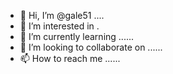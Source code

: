 - 👋 Hi, I’m @gale51 ....
- 👀 I’m interested in .
- 🌱 I’m currently learning ......
- 💞️ I’m looking to collaborate on ......
- 📫 How to reach me ......

<!---
gale51/gale51 is a ✨ special ✨ repository because its `README.md` (this file) appears on your GitHub profile.
You can click the Preview link to take a look at your changes.
--->
